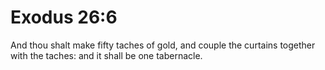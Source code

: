 # Exodus 26:6

And thou shalt make fifty taches of gold, and couple the curtains together with the taches: and it shall be one tabernacle.